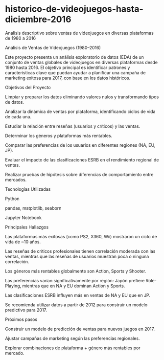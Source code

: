 # historico-de-videojuegos-hasta-diciembre-2016
Analisis descriptivo sobre ventas de videojuegos en diversas plataformas de 1980 a 2016

Análisis de Ventas de Videojuegos (1980–2016)

Este proyecto presenta un análisis exploratorio de datos (EDA) de un conjunto de ventas globales de videojuegos en diversas plataformas desde 1980 hasta 2016. El objetivo principal es identificar patrones y características clave que puedan ayudar a planificar una campaña de marketing exitosa para 2017, con base en los datos históricos.

Objetivos del Proyecto

Limpiar y preparar los datos eliminando valores nulos y transformando tipos de datos.

Analizar la dinámica de ventas por plataforma, identificando ciclos de vida de cada una.

Estudiar la relación entre reseñas (usuarios y críticos) y las ventas.

Determinar los géneros y plataformas más rentables.

Comparar las preferencias de los usuarios en diferentes regiones (NA, EU, JP).

Evaluar el impacto de las clasificaciones ESRB en el rendimiento regional de ventas.

Realizar pruebas de hipótesis sobre diferencias de comportamiento entre mercados.

Tecnologías Utilizadas

Python

pandas, matplotlib, seaborn

Jupyter Notebook

Principales Hallazgos

Las plataformas más exitosas (como PS2, X360, Wii) mostraron un ciclo de vida de ~10 años.

Las reseñas de críticos profesionales tienen correlación moderada con las ventas, mientras que las reseñas de usuarios muestran poca o ninguna correlación.

Los géneros más rentables globalmente son Action, Sports y Shooter.

Las preferencias varían significativamente por región: Japón prefiere Role-Playing, mientras que en NA y EU dominan Action y Sports.

Las clasificaciones ESRB influyen más en ventas de NA y EU que en JP.

Se recomienda utilizar datos a partir de 2012 para construir un modelo predictivo para 2017.

Próximos pasos

Construir un modelo de predicción de ventas para nuevos juegos en 2017.

Ajustar campañas de marketing según las preferencias regionales.

Explorar combinaciones de plataforma + género más rentables por mercado.